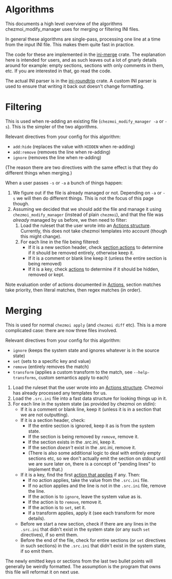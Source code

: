 # Algorithms

This documents a high level overview of the algorithms chezmoi_modify_manager
uses for merging or filtering INI files.

In general these algorithms are single-pass, processing one line at a time
from the input INI file. This makes them quite fast in practice.

The code for these are implemented in the [ini-merge] crate. The explanation
here is intended for users, and as such leaves out a lot of gnarly details around
for example: empty sections, sections with only comments in them, etc. If you are
interested in that, go read the code.

The actual INI parser is in the [ini-roundtrip] crate. A custom INI parser is used
to ensure that writing it back out doesn't change formatting.

# Filtering

This is used when re-adding an existing file (`chezmoi_modify_manager -a` or `-s`).
This is the simpler of the two algorithms.

Relevant directives from your config for this algorithm:
* `add:hide` (replaces the value with `HIDDEN` when re-adding)
* `add:remove` (removes the line when re-adding)
* `ignore` (removes the line when re-adding)

(The reason there are two directives with the same effect is that they do
different things when merging.)

When a user passes `-s` or `-a` a bunch of things happen:

1. We figure out if the file is already managed or not. Depending on `-a` or `-s`
   we will then do different things. This is not the focus of this page though.
2. Assuming we decided that we should add the file and manage it using
   `chezmoi_modify_manager` (instead of plain `chezmoi`), and that the file was
   *already* managed by us before, we then need to filter:
   1. Load the ruleset that the user wrote into an [Actions structure](actions.md).
      Currently, this does not take chezmoi templates into account (though this
      might change).
   2. For each line in the file being filtered:
      * If it is a new section header, check [section actions](actions.md) to
        determine if it should be removed entirely, otherwise keep it.
      * If it is a comment or blank line keep it (unless the entire section is
        being removed)
      * If it is a key, check [actions](actions.md) to determine if it should be
        hidden, removed or kept.

Note evaluation order of actions documented in [Actions](actions.md#order-of-action-matching),
section matches take priority, then literal matches, then regex matches (in order).

# Merging

This is used for normal `chezmoi apply` (and `chezmoi diff` etc). This is a more
complicated case: there are now three files involved.

Relevant directives from your config for this algorithm:
* `ignore` (keeps the system state and ignores whatever is in the source state)
* `set` (sets to a specific key and value)
* `remove` (entirely removes the match)
* `transform` (applies a custom transform to the match, see `--help-transforms`,
  custom semantics apply to each)

1. Load the ruleset that the user wrote into an [Actions structure](actions.md).
   Chezmoi has already processed any templates for us.
2. Load the `.src.ini` file into a fast data structure for looking things up in it.
3. For each line in the system state (as provided by chezmoi on stdin):
   * If it is a comment or blank line, keep it (unless it is in a section
     that we are not outputting).
   * If it is a section header, check:
      * If the entire section is ignored, keep it as is from the system state.
      * If the section is being removed by `remove`, remove it.
      * If the section exists in the .src.ini, keep it.
      * If the section *doesn't* exist in the .src.ini, remove it.
      * (There is also some additional logic to deal with entirely empty
        sections etc, so we don't actually emit the section on stdout until we
        are sure later on, there is a concept of "pending lines" to implement that.)
   *  If it is a key, find the first [action that applies](actions.md#order-of-action-matching)
      if any. Then:
      * If no action applies, take the value from the `.src.ini` file.
      * If no action applies and the line is not in the `.src.ini` file, remove
        the line.
      * If the action is to `ignore`, leave the system value as is.
      * If the action is to `remove`, remove it.
      * If the action is to `set`, set it.
      * If a transform applies, apply it (see each transform for more details).
   * Before we start a new section, check if there are any lines in the
     `.src.ini` that didn't exist in the system state (or any such `set`
     directives), if so emit them.
   * Before the end of the file, check for entire sections (or `set` directives
     in such sections) in the `.src.ini` that didn't exist in the system state,
     if so emit them.

The newly emitted keys or sections from the last two bullet points will
generally be weirdly formatted. The assumption is the program that owns this
file will reformat it on next use.

[ini-merge]: https://github.com/VorpalBlade/ini-merge
[ini-roundtrip]: https://github.com/VorpalBlade/ini-roundtrip
